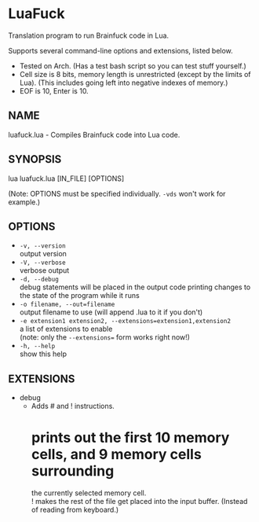 # LuaFuck
Translation program to run Brainfuck code in Lua.

Supports several command-line options and extensions, listed below.

- Tested on Arch. (Has a test bash script so you can test stuff yourself.)
- Cell size is 8 bits, memory length is unrestricted (except by the limits of Lua).
  (This includes going left into negative indexes of memory.)
- EOF is 10, Enter is 10.

## NAME
luafuck.lua - Compiles Brainfuck code into Lua code.

## SYNOPSIS
lua luafuck.lua [IN_FILE] [OPTIONS]

(Note: OPTIONS must be specified individually. `-vds` won't work for example.)

## OPTIONS
- `-v, --version`<br>
  output version
- `-V, --verbose`<br>
  verbose output
- `-d, --debug`<br>
  debug statements will be placed in the output code printing changes to
  the state of the program while it runs
- `-o filename, --out=filename`<br>
  output filename to use (will append .lua to it if you don't)
- `-e extension1 extension2, --extensions=extension1,extension2`<br>
  a list of extensions to enable<br>
  (note: only the `--extensions=` form works right now!)
- `-h, --help`<br>
  show this help

## EXTENSIONS

- debug
  - Adds # and ! instructions.<br>
    # prints out the first 10 memory cells, and 9 memory cells surrounding
      the currently selected memory cell.<br>
    ! makes the rest of the file get placed into the input buffer. (Instead
      of reading from keyboard.)
